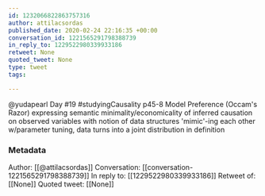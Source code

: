 ```yaml
---
id: 1232066822863757316
author: attilacsordas
published_date: 2020-02-24 22:16:35 +00:00
conversation_id: 1221565291798388739
in_reply_to: 1229522980339933186
retweet: None
quoted_tweet: None
type: tweet
tags:

---
```


@yudapearl Day #19 #studyingCausality p45-8 Model Preference (Occam's Razor) expressing semantic minimality/economicality of inferred causation on observed variables with notion of data structures 'mimic'-ing each other w/parameter tuning, data turns into a joint distribution in definition

### Metadata

Author: [[@attilacsordas]]
Conversation: [[conversation-1221565291798388739]]
In reply to: [[1229522980339933186]]
Retweet of: [[None]]
Quoted tweet: [[None]]

